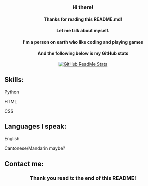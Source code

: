<h3 align="center">Hi there!</h3>
<h4 align="center">Thanks for reading this README.md!</h4>
<h4 align="center">Let me talk about myself.</h4>
<h4 align="center">I'm a person on earth who like coding and playing games</h4>
<h4 align="center">And the following below is my GitHub stats</h4>
<div align="center">
<p>
  <a href="https://github.com/Code-oto">
  <img src="https://github-readme-stats.vercel.app/api?username=Code-oto&show_icons=true&theme=react" alt="GitHub ReadMe Stats">
  </a>
</p>
</div>
<h2>Skills:</h2>
<p>Python</p>
<p>HTML</p>
<p>CSS</p>
<h4></h4>
<h2>Languages I speak:</h2>
<p>English</p>
<p>Cantonese/Mandarin maybe?</p>
<h4></h4>
<h2>Contact me:</h2>
<h3 align="center">Thank you read to the end of this README!</h3>
